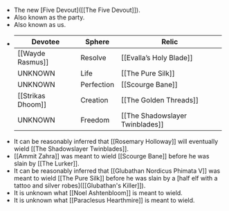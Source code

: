 - The new [Five Devout]([[The Five Devout]]).
- Also known as the party.
- Also known as us.
- |  Devotee|Sphere| Relic|
  |--|--|--|
  | [[Wayde Rasmus]] |Resolve|[[Evalla’s Holy Blade]]|
  |UNKNOWN|Life|[[The Pure Silk]]|
  |UNKNOWN|Perfection|[[Scourge Bane]]|
  | [[Strikas Dhoom]] |Creation|[[The Golden Threads]]|
  |UNKNOWN|Freedom|[[The Shadowslayer Twinblades]]|
- It can be reasonably inferred that [[Rosemary Holloway]] will eventually wield [[The Shadowslayer Twinblades]].
- [[Ammit Zahra]] was meant to wield [[Scourge Bane]] before he was slain by [[The Lurker]].
- It can be reasonably inferred that [[Glubathan Nordicus Phimata V]] was meant to wield [[The Pure Silk]] before he was slain by a [half elf with a tattoo and silver robes]([[Glubathan's Killer]]).
- It is unknown what [[Noel Ashtenbloom]] is meant to wield.
- It is unknown what [[Paraclesus Hearthmire]] is meant to wield.